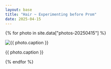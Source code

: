 ```yaml
---
layout: base
title: "Hair ~ Experimenting before Prom"
date: 2025-04-15
---
```


{% for photo in site.data["photos-20250415"] %}
  <div>
    <img src="{{ site.baseurl }}/photos/{{ photo.file }}" alt="{{ photo.caption }}">
    <p>{{ photo.caption }}</p>
  </div>
{% endfor %}